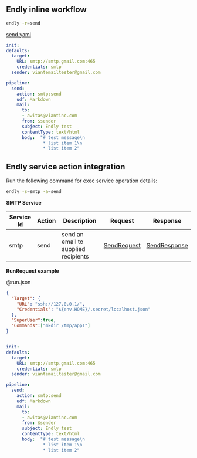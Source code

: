 
## Endly inline workflow

```bash
endly -r=send
```

[send.yaml](test/send.yaml)

```yaml
init:
defaults:
  target:
    URL: smtp://smtp.gmail.com:465
    credentials: smtp
  sender: viantemailtester@gmail.com

pipeline:
  send:
    action: smtp:send
    udf: Markdown
    mail:
      to:
      - awitas@viantinc.com
      from: $sender
      subject: Endly test
      contentType: text/html
      body:  "# test message\n
              * list item 1\n
              * list item 2"

```




<a name="endly"></a>
## Endly service action integration

Run the following command for exec service operation details:

```bash
endly -s=smtp -a=send
```


**SMTP Service**

| Service Id | Action | Description | Request | Response |
| --- | --- | --- | --- | --- | 
| smtp | send | send an email to supplied recipients | [SendRequest](service_smtp_send.go#L10) | [SendResponse](service_smtp_send.go#L17) | 



**RunRequest example**


@run.json

```json
{
  "Target": {
    "URL": "ssh://127.0.0.1/",
    "Credentials": "${env.HOME}/.secret/localhost.json"
  },
  "SuperUser":true,
  "Commands":["mkdir /tmp/app1"]
}
```






```run.yaml

init:
defaults:
  target:
    URL: smtp://smtp.gmail.com:465
    credentials: smtp
  sender: viantemailtester@gmail.com

pipeline:
  send:
    action: smtp:send
    udf: Markdown
    mail:
      to:
      - awitas@viantinc.com
      from: $sender
      subject: Endly test
      contentType: text/html
      body:  "# test message\n
              * list item 1\n
              * list item 2"

```